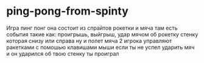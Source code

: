 # ping-pong-from-spinty
Игра пинг понг
она состоит из спрайтов рокетки и мяча
там есть события такие как: проигрышь, выйгрыш, удар мячом об рокетку стенку которая снизу или справа ну и полет мяча
2 игрока управляют ракетками с помошью клавишами мыши
если ты не успел ударить мяч и он  ударился об твою стенку ты проиграл

